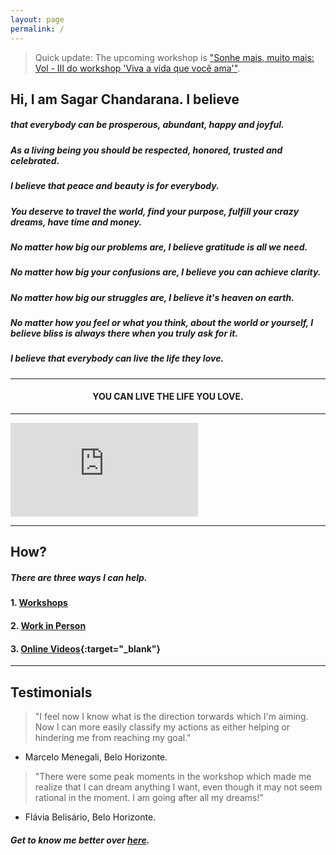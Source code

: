 ```yaml
---
layout: page
permalink: /
---
```


> Quick update: The upcoming workshop is ["Sonhe mais, muito mais: Vol - III do workshop 'Viva a vida que você ama'"](http://livethelifeyoulove.in/workshops).

## Hi, I am Sagar Chandarana. I believe
<p></p>

##### that everybody can be __prosperous__, __abundant__, __happy__ and __joyful__.
<p></p>

##### As a living being you should be __respected__, __honored__, __trusted__ and __celebrated__.
<p></p>

##### I believe that __peace__ and __beauty__ is for everybody.
<p></p>

##### You deserve to __travel the world__, find your __purpose__, fulfill your __crazy dreams__, have __time__ _and_ __money__.
<p></p>

##### No matter how big our problems are, I believe __gratitude__ is all we need.
<p></p>

##### No matter how big your confusions are, I believe you can __achieve clarity__.
<p></p>

##### No matter how big our struggles are, I believe it's __heaven on earth__.
<p></p>

##### No matter how you feel or what you think, about the world or yourself, I believe __bliss__ is always there when you truly _ask for it_.
<p></p>

##### I believe that everybody can __live the life they love__.

---

<h4 style="text-align: center"> YOU CAN <b>LIVE THE LIFE YOU LOVE</b>. </h4>

---

<div class="video-wrapper">
  <iframe src="https://www.youtube.com/embed/h_XgrSXkIkk" frameborder="0" allowfullscreen="true"> </iframe>
</div>

---

## How?

##### There are three ways I can help.

#### 1. [Workshops](/workshops)

#### 2. [Work in Person](/workwithme)

#### 3. [Online Videos](https://www.youtube.com/channel/{{site.harmony.social.youtube}}){:target="_blank"}

---

## Testimonials

> "I feel now I know what is the direction torwards which I'm aiming. Now I can more easily classify my actions as either helping or hindering me from reaching my goal."  
- Marcelo Menegali, Belo Horizonte.

> "There were some peak moments in the workshop which made me realize that I can dream anything I want, even though it may not seem rational in the moment. I am going after all my dreams!"  
- Flávia Belisário, Belo Horizonte.

#####  Get to know me better over [here](/about).
